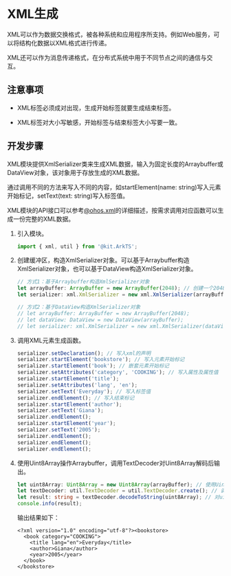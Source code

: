 # XML生成


XML可以作为数据交换格式，被各种系统和应用程序所支持。例如Web服务，可以将结构化数据以XML格式进行传递。


XML还可以作为消息传递格式，在分布式系统中用于不同节点之间的通信与交互。


## 注意事项

- XML标签必须成对出现，生成开始标签就要生成结束标签。

- XML标签对大小写敏感，开始标签与结束标签大小写要一致。


## 开发步骤

XML模块提供XmlSerializer类来生成XML数据，输入为固定长度的Arraybuffer或DataView对象，该对象用于存放生成的XML数据。

通过调用不同的方法来写入不同的内容，如startElement(name: string)写入元素开始标记，setText(text: string)写入标签值。

XML模块的API接口可以参考[@ohos.xml](../reference/apis-arkts/js-apis-xml.md)的详细描述，按需求调用对应函数可以生成一份完整的XML数据。

1. 引入模块。

   ```ts
   import { xml, util } from '@kit.ArkTS';
   ```

2. 创建缓冲区，构造XmlSerializer对象。可以基于Arraybuffer构造XmlSerializer对象，也可以基于DataView构造XmlSerializer对象。

   ```ts
   // 方式1：基于Arraybuffer构造XmlSerializer对象
   let arrayBuffer: ArrayBuffer = new ArrayBuffer(2048); // 创建一个2048字节的缓冲区
   let serializer: xml.XmlSerializer = new xml.XmlSerializer(arrayBuffer); // 基于Arraybuffer构造XmlSerializer对象

   // 方式2：基于DataView构造XmlSerializer对象
   // let arrayBuffer: ArrayBuffer = new ArrayBuffer(2048); 
   // let dataView: DataView = new DataView(arrayBuffer); 
   // let serializer: xml.XmlSerializer = new xml.XmlSerializer(dataView);
   ```

3. 调用XML元素生成函数。

   ```ts
   serializer.setDeclaration(); // 写入xml的声明
   serializer.startElement('bookstore'); // 写入元素开始标记
   serializer.startElement('book'); // 嵌套元素开始标记
   serializer.setAttributes('category', 'COOKING'); // 写入属性及属性值
   serializer.startElement('title');
   serializer.setAttributes('lang', 'en');
   serializer.setText('Everyday'); // 写入标签值
   serializer.endElement(); // 写入结束标记
   serializer.startElement('author');
   serializer.setText('Giana');
   serializer.endElement();
   serializer.startElement('year');
   serializer.setText('2005');
   serializer.endElement();
   serializer.endElement();
   serializer.endElement();
   ```

4. 使用Uint8Array操作Arraybuffer，调用TextDecoder对Uint8Array解码后输出。

   ```ts
   let uint8Array: Uint8Array = new Uint8Array(arrayBuffer); // 使用Uint8Array读取arrayBuffer的数据
   let textDecoder: util.TextDecoder = util.TextDecoder.create(); // 调用util模块的TextDecoder类
   let result: string = textDecoder.decodeToString(uint8Array); // 对uint8Array解码
   console.info(result);
   ```

   输出结果如下：

   ```
   <?xml version="1.0" encoding="utf-8"?><bookstore>
     <book category="COOKING">
       <title lang="en">Everyday</title>
       <author>Giana</author>
       <year>2005</year>
     </book>
   </bookstore>
   ```
